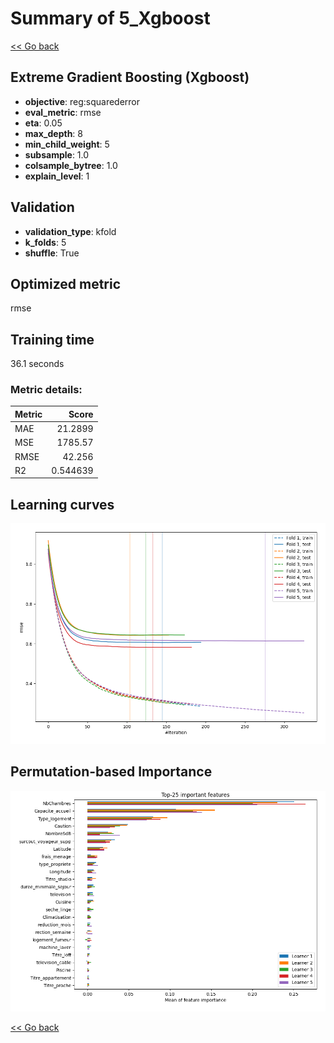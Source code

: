 # Summary of 5_Xgboost

[<< Go back](../README.md)


## Extreme Gradient Boosting (Xgboost)
- **objective**: reg:squarederror
- **eval_metric**: rmse
- **eta**: 0.05
- **max_depth**: 8
- **min_child_weight**: 5
- **subsample**: 1.0
- **colsample_bytree**: 1.0
- **explain_level**: 1

## Validation
 - **validation_type**: kfold
 - **k_folds**: 5
 - **shuffle**: True

## Optimized metric
rmse

## Training time

36.1 seconds

### Metric details:
| Metric   |       Score |
|:---------|------------:|
| MAE      |   21.2899   |
| MSE      | 1785.57     |
| RMSE     |   42.256    |
| R2       |    0.544639 |



## Learning curves
![Learning curves](learning_curves.png)

## Permutation-based Importance
![Permutation-based Importance](permutation_importance.png)

[<< Go back](../README.md)
